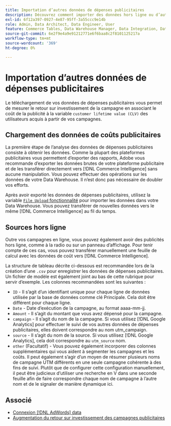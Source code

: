 ```yaml
---
title: Importation d’autres données de dépenses publicitaires
description: Découvrez comment importer des données hors ligne ou d’autres données de dépenses publicitaires dans [!DNL Commerce Intelligence].
exl-id: 6f12a397-0927-4e87-95ff-3a55ccc9e14b
role: Admin, Data Architect, Data Engineer, User
feature: Commerce Tables, Data Warehouse Manager, Data Integration, Data Import/Export
source-git-commit: 6e2f9e4a9e91212771e6f6baa8c2f8101125217a
workflow-type: tm+mt
source-wordcount: '369'
ht-degree: 0%

---
```


# Importation d’autres données de dépenses publicitaires

Le téléchargement de vos données de dépenses publicitaires vous permet de mesurer le retour sur investissement de la campagne en associant le coût de la publicité à la variable `customer lifetime value (CLV)` des utilisateurs acquis à partir de vos campagnes.

## Chargement des données de coûts publicitaires

La première étape de l’analyse des données de dépenses publicitaires consiste à obtenir les données. Comme la plupart des plateformes publicitaires vous permettent d’exporter des rapports, Adobe vous recommande d’exporter les données brutes de votre plateforme publicitaire et de les transférer directement vers [!DNL Commerce Intelligence] sans aucune manipulation. Vous pouvez effectuer des opérations sur les données de votre Data Warehouse. Il n’est donc pas nécessaire de doubler vos efforts.

Après avoir exporté les données de dépenses publicitaires, utilisez la variable [`File Upload` fonctionnalité](../connecting-data/using-file-uploader.md) pour importer les données dans votre Data Warehouse. Vous pouvez transférer de nouvelles données vers le même [!DNL Commerce Intelligence] au fil du temps.

## Sources hors ligne

Outre vos campagnes en ligne, vous pouvez également avoir des publicités hors ligne, comme à la radio ou sur un panneau d’affichage. Pour tenir compte de ces cas, vous pouvez transférer manuellement une feuille de calcul avec les données de coût vers [!DNL Commerce Intelligence].

La structure de tableau décrite ci-dessous est recommandée lors de la création d’une `.csv` pour enregistrer les données de dépenses publicitaires. Un fichier de modèle est également joint au bas de cette rubrique pour servir d’exemple. Les colonnes recommandées sont les suivantes :

* `ID` - Il s’agit d’un identifiant unique pour chaque ligne de données utilisée par la base de données comme clé Principale. Cela doit être différent pour chaque ligne.
* `Date` - Date d’exécution de la campagne, au format aaaa-mm-jj.
* `Amount` - Il s’agit du montant que vous avez dépensé pour la campagne.
* `campaign` - Il s’agit du nom de la campagne. Si vous utilisez [!DNL Google Analytics] pour effectuer le suivi de vos autres données de dépenses publicitaires, elles doivent correspondre au nom utm\_campaign.
* `source` - Il s’agit du nom de la source. Si vous utilisez [!DNL Google Analytics], cela doit correspondre au `utm_source` nom.
* `other` (Facultatif) - Vous pouvez également incorporer des colonnes supplémentaires qui vous aident à segmenter les campagnes et les coûts. Il peut également s’agir d’un moyen de résumer plusieurs noms de campagne UTM différents en une seule campagne cohérente à des fins de suivi. Plutôt que de configurer cette configuration manuellement, il peut être judicieux d’utiliser une recherche en V dans une seconde feuille afin de faire correspondre chaque nom de campagne à l’autre nom et de le signaler de manière dynamique ici.

## Associé

* [Connexion [!DNL AdWords] data](../integrations/google-adwords.md)
* [Augmentation du retour sur investissement des campagnes publicitaires](../../analysis/roi-ad-camp.md)
